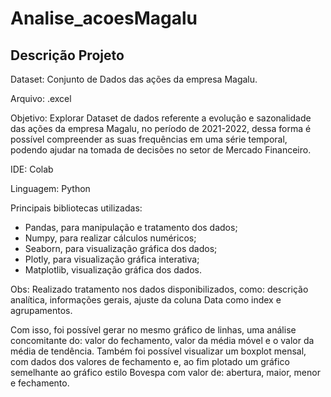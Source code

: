 # Analise_acoesMagalu

## Descrição Projeto

Dataset: Conjunto de Dados das ações da empresa Magalu.

Arquivo: .excel

Objetivo: Explorar Dataset de dados referente a evolução e sazonalidade das ações da empresa Magalu, no período de 2021-2022, dessa forma é possível compreender as suas frequências em uma série temporal, podendo ajudar na tomada de decisões no setor de Mercado Financeiro.  

IDE: Colab

Linguagem: Python

Principais bibliotecas utilizadas:
- Pandas, para manipulação e tratamento dos dados;
- Numpy, para realizar cálculos numéricos;
- Seaborn, para visualização gráfica dos dados;
- Plotly, para visualização gráfica interativa;
- Matplotlib, visualização gráfica dos dados.

Obs: Realizado tratamento nos dados disponibilizados, como: descrição analítica, informações gerais, ajuste da coluna Data como index e agrupamentos. 

Com isso, foi possível gerar no mesmo gráfico de linhas, uma análise concomitante do: valor do fechamento, valor da média móvel e o valor da média de tendência.
Também foi possível visualizar um boxplot mensal, com dados dos valores de fechamento e, ao fim plotado um gráfico semelhante ao gráfico estilo Bovespa com valor de: abertura, maior, menor e fechamento.


